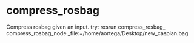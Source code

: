 # compress_rosbag
Compress rosbag given an input.  try: rosrun compress_rosbag_ compress_rosbag_node _file:=/home/aortega/Desktop/new_caspian.bag
